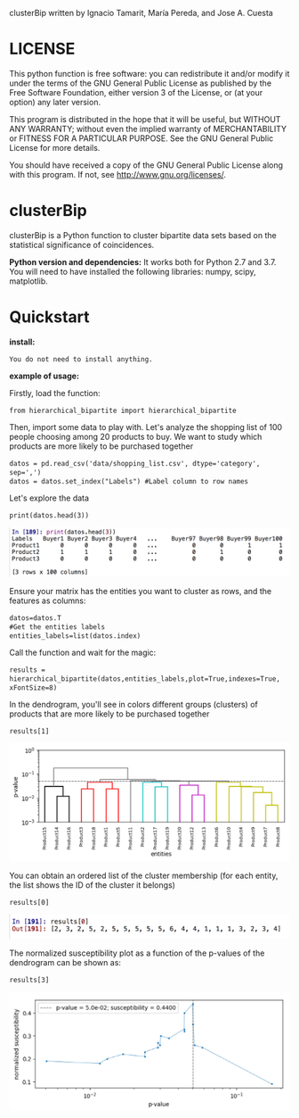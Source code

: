 clusterBip written by Ignacio Tamarit, María Pereda, and Jose A. Cuesta

# LICENSE
This python function is free software: you can redistribute it and/or modify it under the terms of the GNU General Public License as published by the Free Software Foundation, either version 3 of the License, or (at your option) any later version.

This program is distributed in the hope that it will be useful, but WITHOUT ANY WARRANTY; without even the implied warranty of MERCHANTABILITY or FITNESS FOR A PARTICULAR PURPOSE. See the GNU General Public License for more details.

You should have received a copy of the GNU General Public License along with this program. If not, see http://www.gnu.org/licenses/.


# clusterBip
clusterBip is a Python function to cluster bipartite data sets based on the statistical significance of coincidences.

**Python version and dependencies:**
It works both for Python 2.7 and 3.7.
You will need to have installed the following libraries: numpy, scipy, matplotlib.


# Quickstart
**install:**

    You do not need to install anything.

**example of usage:**

Firstly, load the function:

    from hierarchical_bipartite import hierarchical_bipartite
       
Then, import some data to play with. Let's analyze the shopping list of 100 people choosing among 20 products to buy. We want to study which products are more likely to be purchased together

   

    datos = pd.read_csv('data/shopping_list.csv', dtype='category', sep=',')  
    datos = datos.set_index("Labels") #Label column to row names

Let's explore the data
	

    print(datos.head(3))

![dataHead](first_example/dataHead.png?raw=true "Title")

Ensure your matrix has the entities you want to cluster as rows, and the features as columns:

    datos=datos.T
    #Get the entities labels
    entities_labels=list(datos.index) 

Call the function and wait for the magic:
	

    results = hierarchical_bipartite(datos,entities_labels,plot=True,indexes=True, xFontSize=8)

In the dendrogram, you'll see in colors different groups (clusters) of products that are more likely to be purchased together
	

    results[1]
![dataHead](first_example/dendrogram.png?raw=true "Title")

You can obtain an ordered list of the cluster membership (for each entity, the list shows the ID of the cluster it belongs)
	

    results[0]
![dataHead](first_example/cluster_membership.png?raw=true "Title")

The normalized susceptibility plot as a function of the p-values of the dendrogram can be shown as:
    	

    results[3]
![dataHead](first_example/susceptibility_plot.png?raw=true "Title")


